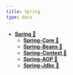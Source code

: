 ```yaml
---
title: Spring
type: docs
---
```




- **[Spring 🔗](/Spring)**
  - **[Spring-Core 🔗](/Spring-Core)**
  - **[Spring-Beans 🔗](/Spring-Beans)**
  - **[Spring-Context 🔗](/Spring-Context)**
  - **[Spring-AOP 🔗](/Spring-AOP)**
  - **[Spring-Jdbc 🔗](/Spring-Jdbc)**
  